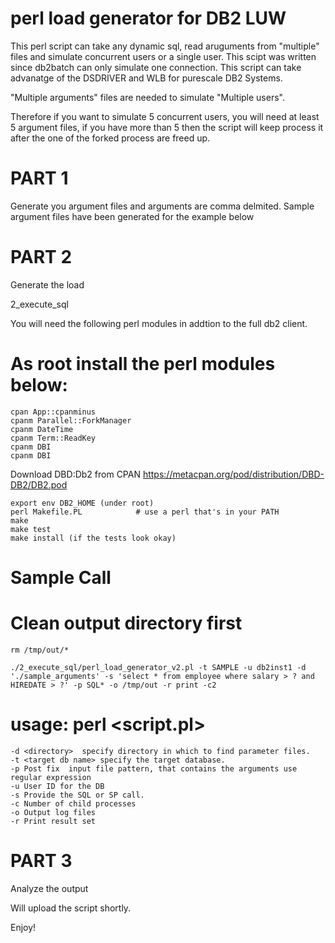 # perl load generator for DB2 LUW
This perl script can take any dynamic sql, read aruguments from "multiple" files and simulate concurrent users or a single user. This scipt was written since db2batch can only simulate one connection. This script can take advanatge of the DSDRIVER and WLB for purescale DB2 Systems.

"Multiple arguments" files are needed to simulate "Multiple users". 

Therefore if you want to simulate 5 concurrent users, you will need at least 5 argument files, if you have more than 5 then the script will keep process it after the one of the forked process are freed up.


# PART 1 

Generate you argument files and arguments are comma delmited. Sample argument files have been generated for the example below

# PART 2

Generate the load

2_execute_sql

You will need the following perl modules in addtion to the full db2 client.

# As root install the perl modules below:

	cpan App::cpanminus
	cpanm Parallel::ForkManager
	cpanm DateTime
	cpanm Term::ReadKey
	cpanm DBI
	cpanm DBI

Download DBD:Db2 from CPAN
https://metacpan.org/pod/distribution/DBD-DB2/DB2.pod

	export env DB2_HOME (under root)
	perl Makefile.PL            # use a perl that's in your PATH
	make
	make test
	make install (if the tests look okay)

# Sample Call
# Clean output directory first
    
    rm /tmp/out/*
    
    ./2_execute_sql/perl_load_generator_v2.pl -t SAMPLE -u db2inst1 -d './sample_arguments' -s 'select * from employee where salary > ? and HIREDATE > ?' -p SQL* -o /tmp/out -r print -c2
    

# usage: perl <script.pl> <options>
	-d <directory>	specify directory in which to find parameter files.
	-t <target db name>	specify the target database.
    -p Post fix  input file pattern, that contains the arguments use regular expression
    -u User ID for the DB
    -s Provide the SQL or SP call.
    -c Number of child processes
    -o Output log files
    -r Print result set

# PART 3

Analyze the output

Will upload the script shortly.

Enjoy!


